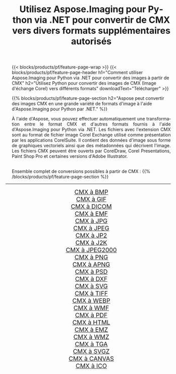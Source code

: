 ﻿---
title: Utilisez Aspose.Imaging pour Python via .NET pour convertir de CMX vers divers formats supplémentaires autorisés 
weight: 3920
url: /fr/python-net/conversion/from/cmx 
lang: fr
langdirlevel: 2
locales: zh-hans,ja,it,ru,de,es,fr,nl,id,lt,pl,pt,vi,tr,ko,zh-hant,ar,hi,th,sv,cs,uk,he
description: Vous pouvez rapidement transformer de CMX(Image d'échange Corel) en différents formats en utilisant Aspose.Imaging pour Python via .NET.
---

{{< blocks/products/pf/feature-page-wrap >}}
{{< blocks/products/pf/feature-page-header h1="Comment utiliser Aspose.Imaging pour Python via .NET pour convertir des images à partir de CMX" h2="Utilisez Python pour convertir des images de CMX (Image d'échange Corel) vers différents formats" downloadText="Télécharger" >}}


{{% blocks/products/pf/feature-page-section  h2="Aspose peut convertir des images CMX en une grande variété de formats d'image à l'aide d'Aspose.Imaging pour Python par .NET." %}}
<p align=justify>À l'aide d'Aspose, vous pouvez effectuer automatiquement une transformation entre le format CMX et d'autres formats fournis à l'aide d'Aspose.Imaging pour Python via .NET. Les fichiers avec l'extension CMX sont au format de fichier image Corel Exchange utilisé comme présentation par les applications CorelSuite. Il contient des données d'image sous forme de graphiques vectoriels ainsi que des métadonnées qui décrivent l'image. Les fichiers CMX peuvent être ouverts par CorelDraw, Corel Presentations, Paint Shop Pro et certaines versions d'Adobe Illustrator.</p>
<br/>
Ensemble complet de conversions possibles à partir de CMX :
{{% /blocks/products/pf/feature-page-section %}}
<div class="container-fluid productfamilypage bg-gray">
    <div class="convertypes bg-gray agp-content section">
        <div class="container">
		<hr style="margin-left:-20px;"/>
		<div class="row other-converters" style="gap: 10px;font-size: 19px;text-align:center;">
		    <div class='col-md-2 other-converter remove-lp remove-rp'><a href="/imaging/fr/python-net/conversion/cmx-to-bmp" style="padding:15px;">CMX à BMP</a></div><div class='col-md-2 other-converter remove-lp remove-rp'><a href="/imaging/fr/python-net/conversion/cmx-to-gif" style="padding:15px;">CMX à GIF</a></div><div class='col-md-2 other-converter remove-lp remove-rp'><a href="/imaging/fr/python-net/conversion/cmx-to-dicom" style="padding:15px;">CMX à DICOM</a></div><div class='col-md-2 other-converter remove-lp remove-rp'><a href="/imaging/fr/python-net/conversion/cmx-to-emf" style="padding:15px;">CMX à EMF</a></div><div class='col-md-2 other-converter remove-lp remove-rp'><a href="/imaging/fr/python-net/conversion/cmx-to-jpg" style="padding:15px;">CMX à JPG</a></div><div class='col-md-2 other-converter remove-lp remove-rp'><a href="/imaging/fr/python-net/conversion/cmx-to-jpeg" style="padding:15px;">CMX à JPEG</a></div><div class='col-md-2 other-converter remove-lp remove-rp'><a href="/imaging/fr/python-net/conversion/cmx-to-jp2" style="padding:15px;">CMX à JP2</a></div><div class='col-md-2 other-converter remove-lp remove-rp'><a href="/imaging/fr/python-net/conversion/cmx-to-j2k" style="padding:15px;">CMX à J2K</a></div><div class='col-md-2 other-converter remove-lp remove-rp'><a href="/imaging/fr/python-net/conversion/cmx-to-jpeg2000" style="padding:15px;">CMX à JPEG2000</a></div><div class='col-md-2 other-converter remove-lp remove-rp'><a href="/imaging/fr/python-net/conversion/cmx-to-png" style="padding:15px;">CMX à PNG</a></div><div class='col-md-2 other-converter remove-lp remove-rp'><a href="/imaging/fr/python-net/conversion/cmx-to-apng" style="padding:15px;">CMX à APNG</a></div><div class='col-md-2 other-converter remove-lp remove-rp'><a href="/imaging/fr/python-net/conversion/cmx-to-psd" style="padding:15px;">CMX à PSD</a></div><div class='col-md-2 other-converter remove-lp remove-rp'><a href="/imaging/fr/python-net/conversion/cmx-to-dxf" style="padding:15px;">CMX à DXF</a></div><div class='col-md-2 other-converter remove-lp remove-rp'><a href="/imaging/fr/python-net/conversion/cmx-to-svg" style="padding:15px;">CMX à SVG</a></div><div class='col-md-2 other-converter remove-lp remove-rp'><a href="/imaging/fr/python-net/conversion/cmx-to-tiff" style="padding:15px;">CMX à TIFF</a></div><div class='col-md-2 other-converter remove-lp remove-rp'><a href="/imaging/fr/python-net/conversion/cmx-to-webp" style="padding:15px;">CMX à WEBP</a></div><div class='col-md-2 other-converter remove-lp remove-rp'><a href="/imaging/fr/python-net/conversion/cmx-to-wmf" style="padding:15px;">CMX à WMF</a></div><div class='col-md-2 other-converter remove-lp remove-rp'><a href="/imaging/fr/python-net/conversion/cmx-to-pdf" style="padding:15px;">CMX à PDF</a></div><div class='col-md-2 other-converter remove-lp remove-rp'><a href="/imaging/fr/python-net/conversion/cmx-to-html" style="padding:15px;">CMX à HTML</a></div><div class='col-md-2 other-converter remove-lp remove-rp'><a href="/imaging/fr/python-net/conversion/cmx-to-emz" style="padding:15px;">CMX à EMZ</a></div><div class='col-md-2 other-converter remove-lp remove-rp'><a href="/imaging/fr/python-net/conversion/cmx-to-wmz" style="padding:15px;">CMX à WMZ</a></div><div class='col-md-2 other-converter remove-lp remove-rp'><a href="/imaging/fr/python-net/conversion/cmx-to-tga" style="padding:15px;">CMX à TGA</a></div><div class='col-md-2 other-converter remove-lp remove-rp'><a href="/imaging/fr/python-net/conversion/cmx-to-svgz" style="padding:15px;">CMX à SVGZ</a></div><div class='col-md-2 other-converter remove-lp remove-rp'><a href="/imaging/fr/python-net/conversion/cmx-to-canvas" style="padding:15px;">CMX à CANVAS</a></div><div class='col-md-2 other-converter remove-lp remove-rp'><a href="/imaging/fr/python-net/conversion/cmx-to-ico" style="padding:15px;">CMX à ICO</a></div>
                </div>
        </div>
    </div>
</div>
<br/>

